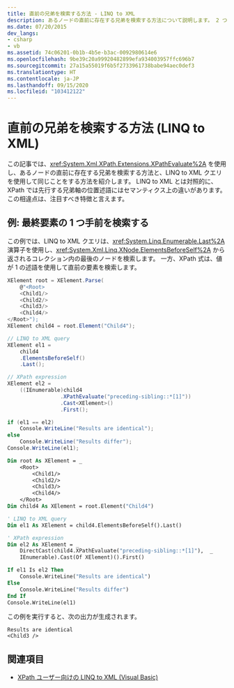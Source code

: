 ```yaml
---
title: 直前の兄弟を検索する方法 - LINQ to XML
description: あるノードの直前に存在する兄弟を検索する方法について説明します。 2 つの方法を紹介します。1 つは XPathEvaluate を使用し、もう 1 つは LINQ to XML クエリを使用します。
ms.date: 07/20/2015
dev_langs:
- csharp
- vb
ms.assetid: 74c06201-0b1b-4b5e-b3ac-0092980614e6
ms.openlocfilehash: 9be39c20a99920482899efa934003957ffc696b7
ms.sourcegitcommit: 27a15a55019f6b5f2733961738babe94aec0def3
ms.translationtype: HT
ms.contentlocale: ja-JP
ms.lasthandoff: 09/15/2020
ms.locfileid: "103412122"
---
```

# <a name="how-to-find-the-immediate-preceding-sibling-linq-to-xml"></a>直前の兄弟を検索する方法 (LINQ to XML)

この記事では、<xref:System.Xml.XPath.Extensions.XPathEvaluate%2A> を使用し、あるノードの直前に存在する兄弟を検索する方法と、LINQ to XML クエリを使用して同じことをする方法を紹介します。 LINQ to XML とは対照的に、XPath では先行する兄弟軸の位置述語にはセマンティクス上の違いがあります。この相違点は、注目すべき特徴と言えます。

## <a name="example-find-the-next-to-last-element"></a>例: 最終要素の 1 つ手前を検索する

この例では、LINQ to XML クエリは、<xref:System.Linq.Enumerable.Last%2A> 演算子を使用し、<xref:System.Xml.Linq.XNode.ElementsBeforeSelf%2A> から返されるコレクション内の最後のノードを検索します。 一方、XPath 式は、値が 1 の述語を使用して直前の要素を検索します。

```csharp
XElement root = XElement.Parse(
    @"<Root>
    <Child1/>
    <Child2/>
    <Child3/>
    <Child4/>
</Root>");
XElement child4 = root.Element("Child4");

// LINQ to XML query
XElement el1 =
    child4
    .ElementsBeforeSelf()
    .Last();

// XPath expression
XElement el2 =
    ((IEnumerable)child4
                 .XPathEvaluate("preceding-sibling::*[1]"))
                 .Cast<XElement>()
                 .First();

if (el1 == el2)
    Console.WriteLine("Results are identical");
else
    Console.WriteLine("Results differ");
Console.WriteLine(el1);
```

```vb
Dim root As XElement = _
    <Root>
        <Child1/>
        <Child2/>
        <Child3/>
        <Child4/>
    </Root>
Dim child4 As XElement = root.Element("Child4")

' LINQ to XML query
Dim el1 As XElement = child4.ElementsBeforeSelf().Last()

' XPath expression
Dim el2 As XElement = _
    DirectCast(child4.XPathEvaluate("preceding-sibling::*[1]"),  _
    IEnumerable).Cast(Of XElement)().First()

If el1 Is el2 Then
    Console.WriteLine("Results are identical")
Else
    Console.WriteLine("Results differ")
End If
Console.WriteLine(el1)
```

この例を実行すると、次の出力が生成されます。

```output
Results are identical
<Child3 />
```

## <a name="see-also"></a>関連項目

- [XPath ユーザー向けの LINQ to XML (Visual Basic)](./comparison-xpath-linq-xml.md)
